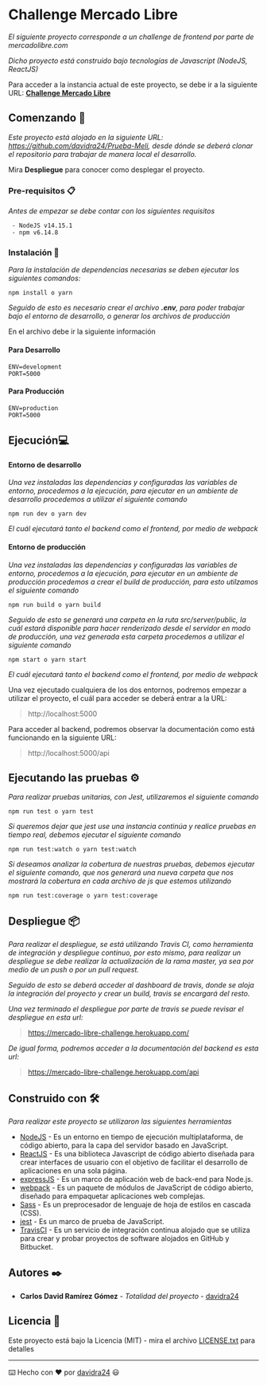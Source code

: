 # Challenge Mercado Libre

_El siguiente proyecto corresponde a un challenge de frontend por parte de mercadolibre.com_

_Dicho proyecto está construido bajo tecnologías de Javascript (NodeJS, ReactJS)_

Para acceder a la instancia actual de este proyecto, se debe ir a la siguiente URL:  [**Challenge Mercado Libre**](https://mercado-libre-challenge.herokuapp.com/)

## Comenzando 🚀

_Este proyecto está alojado en la siguiente URL: https://github.com/davidra24/Prueba-Meli, desde dónde se deberá clonar el repositorio para trabajar de manera local el desarrollo._

Mira **Despliegue** para conocer como desplegar el proyecto.


### Pre-requisitos 📋

_Antes de empezar se debe contar con los siguientes requisitos_

```
 - NodeJS v14.15.1
 - npm v6.14.8
```

### Instalación 🔧

_Para la instalación de dependencias necesarias se deben ejecutar los siguientes comandos:_

```
npm install o yarn
```

_Seguido de esto es necesario crear el archivo **.env**, para poder trabajar bajo el entorno de desarrollo, o generar los archivos de producción_

En el archivo debe ir la siguiente información

#### Para Desarrollo
```
ENV=development
PORT=5000
```
#### Para Producción
```
ENV=production
PORT=5000
```
## Ejecución💻

#### Entorno de desarrollo
_Una vez instaladas las dependencias y configuradas las variables de entorno, procedemos a la ejecución, para ejecutar en un ambiente de desarrollo procedemos a utilizar el siguiente comando_
```
npm run dev o yarn dev
```
_El cuál ejecutará tanto el backend como el frontend, por medio de webpack_

#### Entorno de producción
_Una vez instaladas las dependencias y configuradas las variables de entorno, procedemos a la ejecución, para ejecutar en un ambiente de producción procedemos a crear el build de producción, para esto utilzamos el siguiente comando_
```
npm run build o yarn build
```
_Seguido de esto se generará una carpeta en la ruta src/server/public, la cuál estará disponible para hacer renderizado desde el servidor en modo de producción, una vez generada esta carpeta procedemos a utilizar el siguiente comando_
```
npm start o yarn start
```
_El cuál ejecutará tanto el backend como el frontend, por medio de webpack_

Una vez ejecutado cualquiera de los dos entornos, podremos empezar a utilizar el proyecto, el cuál para acceder se deberá entrar a la URL: 

> http://localhost:5000

Para acceder al backend, podremos observar la documentación como está funcionando en la siguiente URL:

> http://localhost:5000/api
 

## Ejecutando las pruebas ⚙️

_Para realizar pruebas unitarias, con Jest, utilizaremos el siguiente comando_
```
npm run test o yarn test
```
_Si queremos dejar que jest use una instancia continúa y realice pruebas en tiempo real, debemos ejecutar el siguiente comando_
```
npm run test:watch o yarn test:watch
```
_Si deseamos analizar la cobertura de nuestras pruebas, debemos ejecutar el siguiente comando, que nos generará una nueva carpeta que nos mostrará la cobertura en cada archivo de js que estemos utilizando_
```
npm run test:coverage o yarn test:coverage
```

## Despliegue 📦

_Para realizar el despliegue, se está utilizando Travis CI, como herramienta de integración y despliegue continuo, por esto mismo, para realizar un despliegue se debe realizar la actualización de la rama master, ya sea por medio de un push o por un pull request._

_Seguido de esto se deberá acceder al dashboard de travis, donde se aloja la integración del proyecto y crear un build, travis se encargará del resto._

_Una vez terminado el despliegue por parte de travis se puede revisar el despliegue en esta url:_ 

> https://mercado-libre-challenge.herokuapp.com/

_De igual forma, podremos acceder a la documentación del backend es esta url:_

> https://mercado-libre-challenge.herokuapp.com/api

## Construido con 🛠️

_Para realizar este proyecto se utilizaron las siguientes herramientas_

* [NodeJS](https://nodejs.org/en/docs) - Es un entorno en tiempo de ejecución multiplataforma, de código abierto, para la capa del servidor basado en JavaScript.
* [ReactJS](https://es.reactjs.org/docs/getting-started.html) - Es una biblioteca Javascript de código abierto diseñada para crear interfaces de usuario con el objetivo de facilitar el desarrollo de aplicaciones en una sola página.
* [expressJS](https://expressjs.com/en/guide/routing.html) - Es un marco de aplicación web de back-end para Node.js.
* [webpack](https://webpack.js.org/concepts) - Es un paquete de módulos de JavaScript de código abierto, diseñado para empaquetar aplicaciones web complejas.
* [Sass](https://sass-lang.com/documentation) - Es un preprocesador de lenguaje de hoja de estilos en cascada (CSS).
* [jest](https://jestjs.io/docs/getting-started) - Es un marco de prueba de JavaScript.
* [TravisCI](https://docs.travis-ci.com) - Es un servicio de integración continua alojado que se utiliza para crear y probar proyectos de software alojados en GitHub y Bitbucket.

## Autores ✒️

* **Carlos David Ramírez Gómez** - *Totalidad del proyecto* - [davidra24](https://github.com/davidra24)

## Licencia 📄

Este proyecto está bajo la Licencia (MIT) - mira el archivo [LICENSE.txt](https://github.com/davidra24/Prueba-Meli/blob/master/LICENSE.txt) para detalles

---
⌨️ Hecho con ❤️ por [davidra24](https://github.com/davidra24/Prueba-Meli) 😃